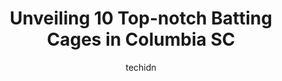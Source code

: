 ---
layout: ampstory
image: https://i0.wp.com/www.depkes.org/wp-content/uploads/2023/06/batting-cages-0-in-columbia-sc-1685798942.jpeg?resize=640,853
author: techidn
featured: false
description: Discover the impressive array of Batting Cages options in Columbia SC, where you can find 10 of the largest Batting Cages establishments in the area. From renowned classics to hidden gems, C
title: Unveiling 10 Top-notch Batting Cages in Columbia SC
cover:
   title: Unveiling 10 Top-notch Batting Cages in Columbia SC
   subtitle: Rickpate
   background: https://www.depkes.org/wp-content/uploads/2023/06/batting-cages-0-in-columbia-sc-1685798942.jpeg

pages: 
 - layout: thirds
   top: <h1>#1 B Avenue Park</h1>
   bottom: "<p>Nice pleasant little park w/ shelter and playground equipment. Restrooms are okay nothing fancy, but it works.</p>"
   background: https://www.depkes.org/wp-content/uploads/2023/06/batting-cages-1-in-columbia-sc-1685798942.jpeg
   backgroundblur: true
 - layout: thirds
   top: <h1>#2 D-BAT Columbia</h1>
   bottom: "<p>Great place to learn and practice, got lessons for my son who just started playing baseball this year. Carlos was an excellent instructor, he was patient and thorough in </p>"
   background: https://www.depkes.org/wp-content/uploads/2023/06/batting-cages-2-in-columbia-sc-1685798943.jpeg
   cta:
      link: https://www.depkes.org/blog/unveiling-10-top-notch-batting-cages-in-columbia-sc/
      text: Unveiling 10 Top-notch Batting Cages in Columbia SC
 - layout: thirds
   top: <h1>#3 Redzone Elite Sports Fitness</h1>
   bottom: "<p>11051 Farrow Rd, Blythewood, SC 29016, United States</p>"
   background: https://www.depkes.org/wp-content/uploads/2023/06/batting-cages-3-in-columbia-sc-1685798943.png
   cta:
      link: https://www.depkes.org/blog/unveiling-10-top-notch-batting-cages-in-columbia-sc/
      text: Unveiling 10 Top-notch Batting Cages in Columbia SC
 - layout: thirds
   top: <h1>#4 The HIT Zone</h1>
   bottom: "<p>1159 1st St S, Columbia, SC 29209, United States</p>"
   background: https://images.unsplash.com/photo-1552083974-186346191183?ixlib=rb-4.0.3&ixid=MnwxMjA3fDB8MHxwaG90by1wYWdlfHx8fGVufDB8fHx8&auto=format&fit=crop&w=640&h=853&q=80
   cta:
      link: https://www.depkes.org/blog/unveiling-10-top-notch-batting-cages-in-columbia-sc/
      text: Unveiling 10 Top-notch Batting Cages in Columbia SC
 - layout: thirds
   top: <h1>#5 Powerhouse Athletics</h1>
   bottom: "<p>109 Legion Plaza Rd, Columbia, SC 29210, United States</p>"
   background: https://images.unsplash.com/photo-1613843873231-1447db182f97?ixlib=rb-4.0.3&ixid=MnwxMjA3fDB8MHxwaG90by1wYWdlfHx8fGVufDB8fHx8&auto=format&fit=crop&w=640&h=853&q=80
   cta:
      link: https://www.depkes.org/blog/unveiling-10-top-notch-batting-cages-in-columbia-sc/
      text: Unveiling 10 Top-notch Batting Cages in Columbia SC
 - layout: thirds
   top: <h1>#6 SEBA Baseball</h1>
   bottom: "<p>811 Pepper St, Columbia, SC 29209, United States</p>"
   background: https://images.unsplash.com/photo-1534312527009-56c7016453e6?ixlib=rb-4.0.3&ixid=MnwxMjA3fDB8MHxwaG90by1wYWdlfHx8fGVufDB8fHx8&auto=format&fit=crop&w=640&h=853&q=80
   cta:
      link: https://www.depkes.org/blog/unveiling-10-top-notch-batting-cages-in-columbia-sc/
      text: Unveiling 10 Top-notch Batting Cages in Columbia SC
 - layout: thirds
   top: <h1>#7 Carolina Playmakers</h1>
   bottom: "<p>1124 Shop Rd, Columbia, SC 29201, United States</p>"
   background: https://images.unsplash.com/photo-1614648718611-0635f29016cb?ixlib=rb-4.0.3&ixid=MnwxMjA3fDB8MHxwaG90by1wYWdlfHx8fGVufDB8fHx8&auto=format&fit=crop&w=640&h=853&q=80
   cta:
      link: https://www.depkes.org/blog/unveiling-10-top-notch-batting-cages-in-columbia-sc/
      text: Unveiling 10 Top-notch Batting Cages in Columbia SC
 - layout: thirds
   middle: Continue reading...
   background: https://images.unsplash.com/photo-1527067829737-402993088e6b?ixlib=rb-4.0.3&ixid=MnwxMjA3fDB8MHxwaG90by1wYWdlfHx8fGVufDB8fHx8&auto=format&fit=crop&w=640&h=853&q=80
   cta:
      link: https://www.depkes.org/blog/unveiling-10-top-notch-batting-cages-in-columbia-sc/
      text: Unveiling 10 Top-notch Batting Cages in Columbia SC
      
---